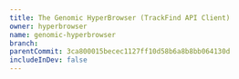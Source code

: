 ```yaml
---
title: The Genomic HyperBrowser (TrackFind API Client)
owner: hyperbrowser
name: genomic-hyperbrowser
branch:
parentCommit: 3ca800015becec1127ff10d58b6a8b8bb064130d
includeInDev: false
---
```

